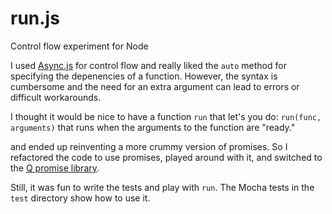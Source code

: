 # run.js
Control flow experiment for Node

I used [Async.js](https://github.com/caolan/async) for control flow and really liked the `auto` method for specifying the depenencies of a function. However, the syntax is cumbersome and the need for an extra argument can lead to errors or difficult workarounds.

I thought it would be nice to have a function `run` that let's you do: `run(func, arguments)` that runs when the arguments to the function are "ready." 

and ended up reinventing a more crummy version of promises. So I refactored the code to use promises, played around with it, and switched to the [Q promise library](https://github.com/kriskowal/q). 

Still, it was fun to write the tests and play with `run`. The Mocha tests in the `test` directory show how to use it.
